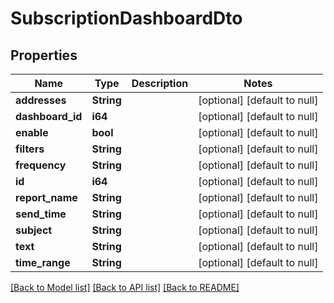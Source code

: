 # SubscriptionDashboardDto

## Properties
| Name             | Type       | Description | Notes                        |
| ---------------- | ---------- | ----------- | ---------------------------- |
| **addresses**    | **String** |             | [optional] [default to null] |
| **dashboard_id** | **i64**    |             | [optional] [default to null] |
| **enable**       | **bool**   |             | [optional] [default to null] |
| **filters**      | **String** |             | [optional] [default to null] |
| **frequency**    | **String** |             | [optional] [default to null] |
| **id**           | **i64**    |             | [optional] [default to null] |
| **report_name**  | **String** |             | [optional] [default to null] |
| **send_time**    | **String** |             | [optional] [default to null] |
| **subject**      | **String** |             | [optional] [default to null] |
| **text**         | **String** |             | [optional] [default to null] |
| **time_range**   | **String** |             | [optional] [default to null] |

[[Back to Model list]](../README.md#documentation-for-models) [[Back to API list]](../README.md#documentation-for-api-endpoints) [[Back to README]](../README.md)
